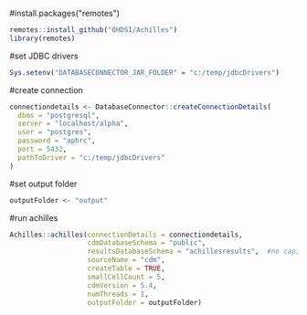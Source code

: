 #install.packages("remotes")
````R
remotes::install_github("OHDSI/Achilles")
library(remotes)
````
#set JDBC drivers
````R
Sys.setenv("DATABASECONNECTOR_JAR_FOLDER" = "c:/temp/jdbcDrivers")
````

#create connection
````R
connectiondetails <- DatabaseConnector::createConnectionDetails(
  dbms = "postgresql",
  server = "localhost/alpha",
  user = "postgres",
  password = "aphrc",
  port = 5432,
  pathToDriver = "c:/temp/jdbcDrivers"
)
````
#set output folder 
````R
outputFolder <- "output"
````

#run achilles
````R
Achilles::achilles(connectionDetails = connectiondetails,
                   cdmDatabaseSchema = "public",
                   resultsDatabaseSchema = "achillesresults",  #no capital letters- brings issues with postgres
                   sourceName = "cdm",
                   createTable = TRUE,
                   smallCellCount = 5,
                   cdmVersion = 5.4,
                   numThreads = 1,
                   outputFolder = outputFolder)
````



                       

